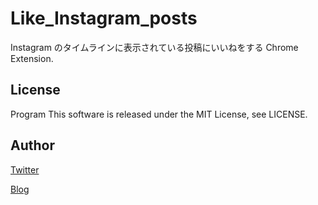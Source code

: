 # Like_Instagram_posts

Instagram のタイムラインに表示されている投稿にいいねをする Chrome Extension.

## License

Program
This software is released under the MIT License, see LICENSE.

## Author

[Twitter](https://twitter.com/momijinn_aka)

[Blog](https://www.autumn-color.com/)
